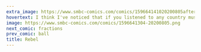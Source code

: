 ```yaml
---
extra_image: https://www.smbc-comics.com/comics/159664141020200805after.png
hovertext: I think I've noticed that if you listened to any country music, youtube makes some strong political assumptions.
image: https://www.smbc-comics.com/comics/1596641304-20200805.png
next_comic: fractions
prev_comic: ball
title: Rebel
---
```


